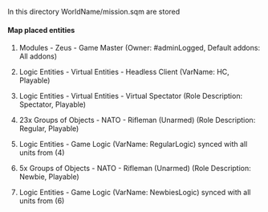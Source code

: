 In this directory WorldName/mission.sqm are stored

#### Map placed entities
1. Modules - Zeus - Game Master (Owner: #adminLogged, Default addons: All addons)
2. Logic Entities - Virtual Entities - Headless Client (VarName: HC, Playable)
3. Logic Entities - Virtual Entities - Virtual Spectator (Role Description: Spectator, Playable)

4. 23x Groups of Objects - NATO - Rifleman (Unarmed) (Role Description: Regular, Playable)
5. Logic Entities - Game Logic (VarName: RegularLogic) synced with all units from (4)

6. 5x Groups of Objects - NATO - Rifleman (Unarmed) (Role Description: Newbie, Playable)
7. Logic Entities - Game Logic (VarName: NewbiesLogic) synced with all units from (6)
